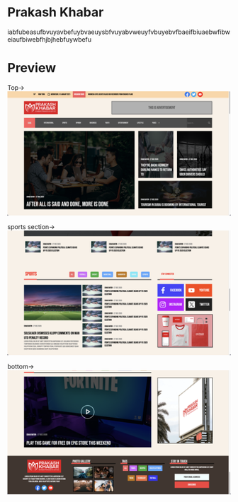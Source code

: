 # Prakash Khabar
iabfubeasufbvuyavbefuybvaeuysbfvuyabvweuyfvbuyebvfbaeifbiuaebwfibweiaufbiwebfhjbjhebfuywbefu

# Preview
Top->
![](images/main.png)

sports section->
![](images/sports.png)

bottom->
![](images/footer.png)

